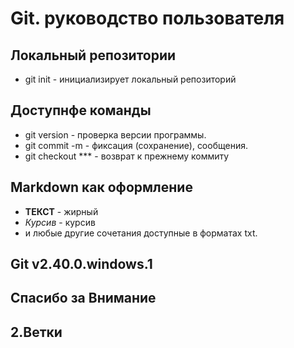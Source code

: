 # Git. руководство пользователя
## Локальный репозитории 
* git init - инициализирует локальный репозиторий
## Доступнфе команды
* git version - проверка версии программы.
* git commit -m - фиксация (сохранение), сообщения.
* git checkout *** - возврат к прежнему коммиту
## Markdown как оформление
* **ТЕКСТ** - жирный
* *Курсив* - курсив
* и любые другие сочетания доступные в форматах txt.
## Git v2.40.0.windows.1

## Спасибо за **Внимание** 
## 2.Ветки
